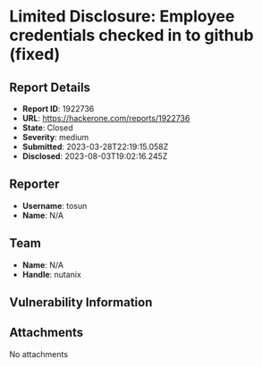 # Limited Disclosure: Employee credentials checked in to github (fixed)

## Report Details
- **Report ID**: 1922736
- **URL**: https://hackerone.com/reports/1922736
- **State**: Closed
- **Severity**: medium
- **Submitted**: 2023-03-28T22:19:15.058Z
- **Disclosed**: 2023-08-03T19:02:16.245Z

## Reporter
- **Username**: tosun
- **Name**: N/A

## Team
- **Name**: N/A
- **Handle**: nutanix

## Vulnerability Information


## Attachments
No attachments
